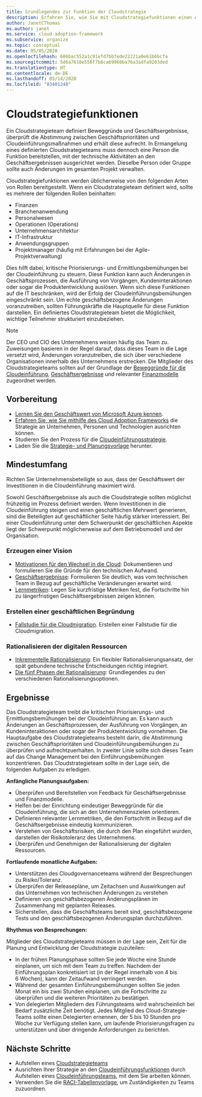 ```yaml
---
title: Grundlegendes zur Funktion der Cloudstrategie
description: Erfahren Sie, wie Sie mit Cloudstrategiefunktionen einen Ausgleich zwischen Geschäftsergebnissen und Cloudeinführungsbemühungen erzielen können.
author: JanetCThomas
ms.author: janet
ms.service: cloud-adoption-framework
ms.subservice: organize
ms.topic: conceptual
ms.date: 05/05/2020
ms.openlocfilehash: 686bac552a1c91efd7bbfede22221a0e61b6bcfa
ms.sourcegitcommit: 5d6a7610e556f7b8ca69960ba76a3adfa9203ded
ms.translationtype: HT
ms.contentlocale: de-DE
ms.lasthandoff: 05/14/2020
ms.locfileid: "83401248"
---
```

# <a name="cloud-strategy-functions"></a>Cloudstrategiefunktionen

Ein Cloudstrategieteam definiert Beweggründe und Geschäftsergebnisse, überprüft die Abstimmung zwischen Geschäftsprioritäten und Cloudeinführungsmaßnahmen und erhält diese aufrecht. In Ermangelung eines definierten Cloudstrategieteams muss dennoch eine Person die Funktion bereitstellen, mit der technische Aktivitäten an den Geschäftsergebnissen ausgerichtet werden. Dieselbe Person oder Gruppe sollte auch Änderungen im gesamten Projekt verwalten.

Cloudstrategiefunktionen werden üblicherweise von den folgenden Arten von Rollen bereitgestellt. Wenn ein Cloudstrategieteam definiert wird, sollte es mehrere der folgenden Rollen beinhalten:

- Finanzen
- Branchenanwendung
- Personalwesen
- Operationen (Operations)
- Unternehmensarchitektur
- IT-Infrastruktur
- Anwendungsgruppen
- Projektmanager (häufig mit Erfahrungen bei der Agile-Projektverwaltung)

Dies hilft dabei, kritische Priorisierungs- und Ermittlungsbemühungen bei der Cloudeinführung zu steuern. Diese Funktion kann auch Änderungen in Geschäftsprozessen, die Ausführung von Vorgängen, Kundeninteraktionen oder sogar die Produktentwicklung auslösen. Wenn sich diese Funktionen auf die IT beschränken, wird der Erfolg der Cloudeinführungsbemühungen eingeschränkt sein. Um echte geschäftsbezogene Änderungen voranzutreiben, sollten Führungskräfte die Hauptquelle für diese Funktion darstellen. Ein definiertes Cloudstrategieteam bietet die Möglichkeit, wichtige Teilnehmer strukturiert einzubeziehen.

> [!NOTE]
> Der CEO und CIO des Unternehmens weisen häufig das Team zu. Zuweisungen basieren in der Regel darauf, dass dieses Team in die Lage versetzt wird, Änderungen voranzutreiben, die sich über verschiedene Organisationen innerhalb des Unternehmens erstrecken. Die Mitglieder des Cloudstrategieteams sollten auf der Grundlage der [Beweggründe für die Cloudeinführung](../strategy/motivations.md), [Geschäftsergebnisse](../strategy/business-outcomes/index.md) und relevanter [Finanzmodelle](../strategy/financial-models.md) zugeordnet werden.

## <a name="preparation"></a>Vorbereitung

- [Lernen Sie den Geschäftswert von Microsoft Azure kennen](https://docs.microsoft.com/learn/paths/learn-business-value-of-azure).
- [Erfahren Sie, wie Sie mithilfe des Cloud Adoption Frameworks](https://docs.microsoft.com/learn/modules/microsoft-cloud-adoption-framework-for-azure) die Strategie an Unternehmen, Personen und Technologien ausrichten können.
- Studieren Sie den Prozess für die [Cloudeinführungsstrategie](../strategy/index.md).
- Laden Sie die [Strategie- und Planungsvorlage](https://archcenter.blob.core.windows.net/cdn/fusion/readiness/Microsoft-Cloud-Adoption-Framework-Strategy-and-Plan-Template.docx) herunter.

## <a name="minimum-scope"></a>Mindestumfang

Richten Sie Unternehmensbeteiligte so aus, dass der Geschäftswert der Investitionen in die Cloudeinführung maximiert wird.

Sowohl Geschäftsergebnisse als auch die Cloudstrategie sollten möglichst frühzeitig im Prozess definiert werden. Wenn Investitionen in die Cloudeinführung steigen und einen geschäftlichen Mehrwert generieren, sind die Beteiligten auf geschäftlicher Seite häufig stärker interessiert. Bei einer Cloudeinführung unter dem Schwerpunkt der geschäftlichen Aspekte liegt der Schwerpunkt möglicherweise auf dem Betriebsmodell und der Organisation.

### <a name="establish-a-vision"></a>Erzeugen einer Vision

- [Motivationen für den Wechsel in die Cloud](../strategy/motivations.md): Dokumentieren und formulieren Sie die Gründe für den technischen Aufwand.
- [Geschäftsergebnisse](../strategy/business-outcomes/index.md): Formulieren Sie deutlich, was vom technischen Team in Bezug auf geschäftliche Veränderungen erwartet wird.
- [Lernmetriken](../strategy/learning-metrics.md): Legen Sie kurzfristige Metriken fest, die Fortschritte hin zu längerfristigen Geschäftsergebnissen zeigen können.

### <a name="build-business-justification"></a>Erstellen einer geschäftlichen Begründung

- [Fallstudie für die Cloudmigration](../strategy/cloud-migration-business-case.md). Erstellen einer Fallstudie für die Cloudmigration.

### <a name="rationalize-the-digital-estate"></a>Rationalisieren der digitalen Ressourcen

- [Inkrementelle Rationalisierung](../digital-estate/rationalize.md): Ein flexibler Rationalisierungsansatz, der spät gebundene technische Entscheidungen richtig integriert.
- [Die fünf Phasen der Rationalisierung](../digital-estate/5-rs-of-rationalization.md): Grundlegendes zu den verschiedenen Rationalisierungsoptionen.

## <a name="deliverable"></a>Ergebnisse

Das Cloudstrategieteam treibt die kritischen Priorisierungs- und Ermittlungsbemühungen bei der Cloudeinführung an. Es kann auch Änderungen an Geschäftsprozessen, der Ausführung von Vorgängen, an Kundeninteraktionen oder sogar der Produktentwicklung vornehmen. Die Hauptaufgabe des Cloudstrategieteams besteht darin, die Abstimmung zwischen Geschäftsprioritäten und Cloudeinführungsbemühungen zu überprüfen und aufrechtzuerhalten. In zweiter Linie sollte sich dieses Team auf das Change Management bei den Einführungsbemühungen konzentrieren. Das Cloudstrategieteam sollte in der Lage sein, die folgenden Aufgaben zu erledigen.

**Anfängliche Planungsaufgaben:**

- Überprüfen und Bereitstellen von Feedback für Geschäftsergebnisse und Finanzmodelle.
- Helfen bei der Einrichtung eindeutiger Beweggründe für die Cloudeinführung, die sich an den Unternehmenszielen orientieren.
- Definieren relevanter Lernmetriken, die den Fortschritt in Bezug auf die Geschäftsergebnisse eindeutig kommunizieren.
- Verstehen von Geschäftsrisiken, die durch den Plan eingeführt wurden, darstellen der Risikotoleranz des Unternehmens.
- Überprüfen und Genehmigen der Rationalisierung der digitalen Ressourcen.

**Fortlaufende monatliche Aufgaben:**

- Unterstützen des Cloudgovernanceteams während der Besprechungen zu Risiko/Toleranz.
- Überprüfen der Releasepläne, um Zeitachsen und Auswirkungen auf das Unternehmen von technischen Änderungen zu verstehen
- Definieren von geschäftsbezogenen Änderungsplänen im Zusammenhang mit geplanten Releases.
- Sicherstellen, dass die Geschäftsteams bereit sind, geschäftsbezogene Tests und den geschäftsbezogenen Änderungsplan durchzuführen.

**Rhythmus von Besprechungen:**

Mitglieder des Cloudstrategieteams müssen in der Lage sein, Zeit für die Planung und Entwicklung der Cloudstrategie zuzuteilen:

- In der frühen Planungsphase sollten Sie jede Woche eine Stunde einplanen, um sich mit dem Team zu treffen. Nachdem der Einführungsplan konkretisiert ist (in der Regel innerhalb von 4 bis 6 Wochen), kann der Zeitaufwand verringert werden.
- Während der gesamten Einführungsbemühungen sollten Sie jeden Monat ein bis zwei Stunden einplanen, um die Fortschritte zu überprüfen und die weiteren Prioritäten zu bestätigen.
- Von delegierten Mitgliedern des Führungsteams wird wahrscheinlich bei Bedarf zusätzliche Zeit benötigt. Jedes Mitglied des Cloud-Strategie-Teams sollte einen Delegierten ernennen, der 5 bis 10 Stunden pro Woche zur Verfügung stellen kann, um laufende Priorisierungsfragen zu unterstützen und über dringende Anforderungen zu berichten.

## <a name="next-steps"></a>Nächste Schritte

- Aufstellen eines [Cloudstrategieteams](../get-started/team/cloud-strategy.md)
- Ausrichten Ihrer Strategie an den [Cloudeinführungsfunktionen](./cloud-adoption.md) durch Aufstellen eines [Cloudeinführungsteams](../get-started/team/cloud-adoption.md), mit dem Sie arbeiten können.
- Verwenden Sie die [RACI-Tabellenvorlage](https://archcenter.blob.core.windows.net/cdn/fusion/management/raci-template.xlsx), um Zuständigkeiten zu Teams zuzuordnen.
